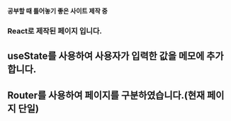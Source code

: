#### 공부할 때 틀어놓기 좋은 사이트 제작 중

### React로 제작된 페이지 입니다.

## useState를 사용하여 사용자가 입력한 값을 메모에 추가합니다.

## Router를 사용하여 페이지를 구분하였습니다.(현재 페이지 단일)
